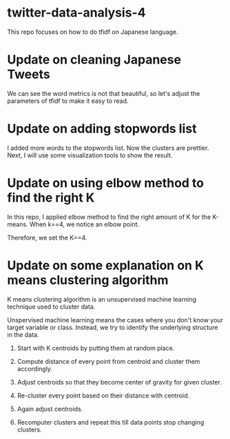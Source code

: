 # twitter-data-analysis-4

This repo focuses on how to do tfidf on Japanese language. 

# Update on cleaning Japanese Tweets

We can see the word metrics is not that beautiful, so let's adjust the parameters of tfidf to make it easy to read. 

# Update on adding stopwords list

I added more words to the stopwords list. Now the clusters are prettier.  
Next, I will use some visualization tools to show the result. 

# Update on using elbow method to find the right K

In this repo, I applied elbow method to find the right amount of K for the K-means. When k==4, we notice an elbow point. 

Therefore, we set the K==4. 

# Update on some explanation on K means clustering algorithm

K means clustering algorithm is an unsupervised machine learning technique used to cluster data. 

Unspervised machine learning means the cases where you don't know your target variable or class. Instead, we 
try to identify the underlying structure in the data. 

1. Start with K centroids by putting them at random place. 

2. Compute distance of every point from centroid and cluster them accordingly. 

3. Adjust centroids so that they become center of gravity for given cluster. 

4. Re-cluster every point based on their distance with centroid. 

5. Again adjust centroids.

6. Recomputer clusters and repeat this till data points stop changing clusters. 
